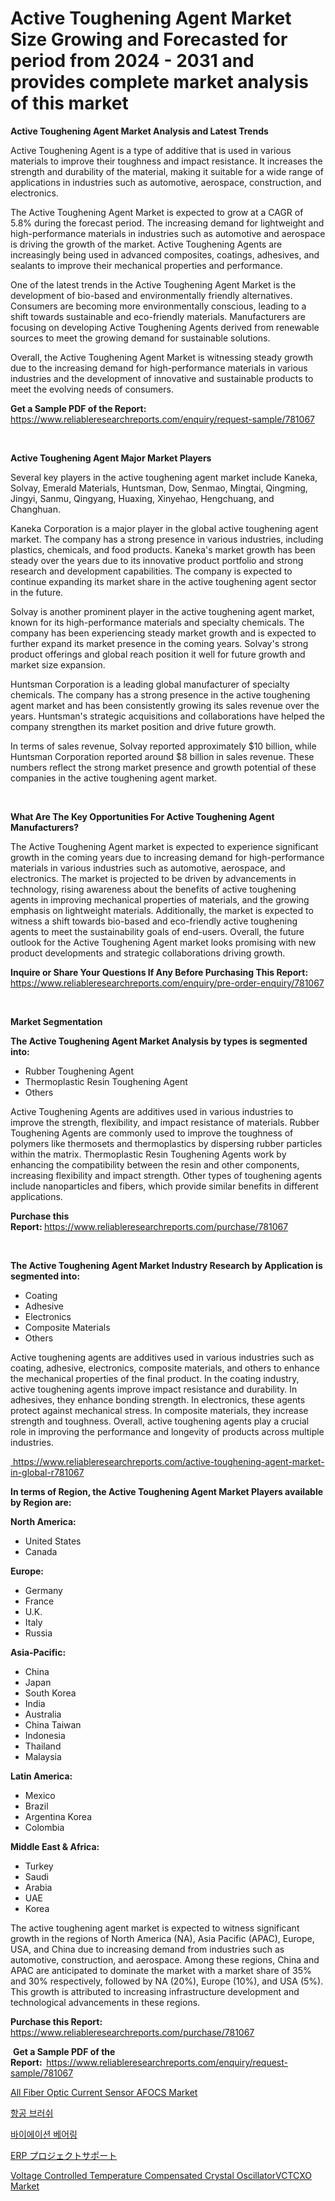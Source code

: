 <p><h1>Active Toughening Agent Market Size Growing and Forecasted for period from 2024 - 2031 and provides complete market analysis of this market</h1></p><p><strong>Active Toughening Agent Market Analysis and Latest Trends</strong></p>
<p><p>Active Toughening Agent is a type of additive that is used in various materials to improve their toughness and impact resistance. It increases the strength and durability of the material, making it suitable for a wide range of applications in industries such as automotive, aerospace, construction, and electronics.</p><p>The Active Toughening Agent Market is expected to grow at a CAGR of 5.8% during the forecast period. The increasing demand for lightweight and high-performance materials in industries such as automotive and aerospace is driving the growth of the market. Active Toughening Agents are increasingly being used in advanced composites, coatings, adhesives, and sealants to improve their mechanical properties and performance.</p><p>One of the latest trends in the Active Toughening Agent Market is the development of bio-based and environmentally friendly alternatives. Consumers are becoming more environmentally conscious, leading to a shift towards sustainable and eco-friendly materials. Manufacturers are focusing on developing Active Toughening Agents derived from renewable sources to meet the growing demand for sustainable solutions.</p><p>Overall, the Active Toughening Agent Market is witnessing steady growth due to the increasing demand for high-performance materials in various industries and the development of innovative and sustainable products to meet the evolving needs of consumers.</p></p>
<p><strong>Get a Sample PDF of the Report:&nbsp;</strong> <a href="https://www.reliableresearchreports.com/enquiry/request-sample/781067">https://www.reliableresearchreports.com/enquiry/request-sample/781067</a></p>
<p>&nbsp;</p>
<p><strong>Active Toughening Agent Major Market Players</strong></p>
<p><p>Several key players in the active toughening agent market include Kaneka, Solvay, Emerald Materials, Huntsman, Dow, Senmao, Mingtai, Qingming, Jingyi, Sanmu, Qingyang, Huaxing, Xinyehao, Hengchuang, and Changhuan.</p><p>Kaneka Corporation is a major player in the global active toughening agent market. The company has a strong presence in various industries, including plastics, chemicals, and food products. Kaneka's market growth has been steady over the years due to its innovative product portfolio and strong research and development capabilities. The company is expected to continue expanding its market share in the active toughening agent sector in the future.</p><p>Solvay is another prominent player in the active toughening agent market, known for its high-performance materials and specialty chemicals. The company has been experiencing steady market growth and is expected to further expand its market presence in the coming years. Solvay's strong product offerings and global reach position it well for future growth and market size expansion.</p><p>Huntsman Corporation is a leading global manufacturer of specialty chemicals. The company has a strong presence in the active toughening agent market and has been consistently growing its sales revenue over the years. Huntsman's strategic acquisitions and collaborations have helped the company strengthen its market position and drive future growth.</p><p>In terms of sales revenue, Solvay reported approximately $10 billion, while Huntsman Corporation reported around $8 billion in sales revenue. These numbers reflect the strong market presence and growth potential of these companies in the active toughening agent market.</p></p>
<p>&nbsp;</p>
<p><strong>What Are The Key Opportunities For Active Toughening Agent Manufacturers?</strong></p>
<p><p>The Active Toughening Agent market is expected to experience significant growth in the coming years due to increasing demand for high-performance materials in various industries such as automotive, aerospace, and electronics. The market is projected to be driven by advancements in technology, rising awareness about the benefits of active toughening agents in improving mechanical properties of materials, and the growing emphasis on lightweight materials. Additionally, the market is expected to witness a shift towards bio-based and eco-friendly active toughening agents to meet the sustainability goals of end-users. Overall, the future outlook for the Active Toughening Agent market looks promising with new product developments and strategic collaborations driving growth.</p></p>
<p><strong>Inquire or Share Your Questions If Any Before Purchasing This Report:</strong> <a href="https://www.reliableresearchreports.com/enquiry/pre-order-enquiry/781067">https://www.reliableresearchreports.com/enquiry/pre-order-enquiry/781067</a></p>
<p>&nbsp;</p>
<p><strong>Market Segmentation</strong></p>
<p><strong>The Active Toughening Agent Market Analysis by types is segmented into:</strong></p>
<p><ul><li>Rubber Toughening Agent</li><li>Thermoplastic Resin Toughening Agent</li><li>Others</li></ul></p>
<p><p>Active Toughening Agents are additives used in various industries to improve the strength, flexibility, and impact resistance of materials. Rubber Toughening Agents are commonly used to improve the toughness of polymers like thermosets and thermoplastics by dispersing rubber particles within the matrix. Thermoplastic Resin Toughening Agents work by enhancing the compatibility between the resin and other components, increasing flexibility and impact strength. Other types of toughening agents include nanoparticles and fibers, which provide similar benefits in different applications.</p></p>
<p><strong>Purchase this Report:&nbsp;</strong><a href="https://www.reliableresearchreports.com/purchase/781067">https://www.reliableresearchreports.com/purchase/781067</a></p>
<p>&nbsp;</p>
<p><strong>The Active Toughening Agent Market Industry Research by Application is segmented into:</strong></p>
<p><ul><li>Coating</li><li>Adhesive</li><li>Electronics</li><li>Composite Materials</li><li>Others</li></ul></p>
<p><p>Active toughening agents are additives used in various industries such as coating, adhesive, electronics, composite materials, and others to enhance the mechanical properties of the final product. In the coating industry, active toughening agents improve impact resistance and durability. In adhesives, they enhance bonding strength. In electronics, these agents protect against mechanical stress. In composite materials, they increase strength and toughness. Overall, active toughening agents play a crucial role in improving the performance and longevity of products across multiple industries.</p></p>
<p><a href="https://www.reliableresearchreports.com/active-toughening-agent-market-in-global-r781067">&nbsp;https://www.reliableresearchreports.com/active-toughening-agent-market-in-global-r781067</a></p>
<p><strong>In terms of Region, the Active Toughening Agent Market Players available by Region are:</strong></p>
<p>
    <p> <strong> North America: </strong>
        <ul>
            <li>United States</li>
            <li>Canada</li>
        </ul>
        </p> 
    <p> <strong> Europe: </strong>
        <ul>
            <li>Germany</li>
            <li>France</li>
            <li>U.K.</li>
            <li>Italy</li>
            <li>Russia</li>
        </ul>
        </p> 
    <p> <strong> Asia-Pacific: </strong>
        <ul>
            <li>China</li>
            <li>Japan</li>
            <li>South Korea</li>
            <li>India</li>
            <li>Australia</li>
            <li>China Taiwan</li>
            <li>Indonesia</li>
            <li>Thailand</li>
            <li>Malaysia</li>
        </ul>
        </p> 
    <p> <strong> Latin America: </strong>
        <ul>
            <li>Mexico</li>
            <li>Brazil</li>
            <li>Argentina Korea</li>
            <li>Colombia</li>
        </ul>
        </p> 
    <p> <strong> Middle East & Africa: </strong>
        <ul>
            <li>Turkey</li>
            <li>Saudi</li>
            <li>Arabia</li>
            <li>UAE</li>
            <li>Korea</li>
        </ul>
    </p>
    </p>
<p><p>The active toughening agent market is expected to witness significant growth in the regions of North America (NA), Asia Pacific (APAC), Europe, USA, and China due to increasing demand from industries such as automotive, construction, and aerospace. Among these regions, China and APAC are anticipated to dominate the market with a market share of 35% and 30% respectively, followed by NA (20%), Europe (10%), and USA (5%). This growth is attributed to increasing infrastructure development and technological advancements in these regions.</p></p>
<p><strong>Purchase this Report: </strong><a href="https://www.reliableresearchreports.com/purchase/781067">https://www.reliableresearchreports.com/purchase/781067</a></p>
<p>&nbsp;<strong>Get a Sample PDF of the Report:&nbsp;&nbsp;</strong><a href="https://www.reliableresearchreports.com/enquiry/request-sample/781067">https://www.reliableresearchreports.com/enquiry/request-sample/781067</a></p>
<p><strong></strong></p>
<p><p><a href="https://issuu.com/reportprime-2/docs/all-fiber-optic-current-sensor-afoc_4229274a0f8fbd">All Fiber Optic Current Sensor AFOCS Market</a></p><p><a href="https://github.com/mithunmistry2258/Market-Research-Report-List-1/blob/main/9375864105305.md">항공 브러쉬</a></p><p><a href="https://github.com/konokaryan/Market-Research-Report-List-1/blob/main/1255905105306.md">바이에이션 베어링</a></p><p><a href="https://github.com/ddwcuskozol07187/Market-Research-Report-List-2/blob/main/2548032110561.md">ERP プロジェクトサポート</a></p><p><a href="https://issuu.com/reportprime-2/docs/voltage-controlled-temperature-comp_0c8c5e66bfe813">Voltage Controlled Temperature Compensated Crystal OscillatorVCTCXO Market</a></p></p>